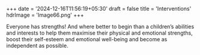 +++
date = '2024-12-16T11:56:19+05:30'
draft = false
title = 'Interventions'
hdrImage = 'Image66.png'
+++

Everyone has strengths! And where better to begin than a children’s abilities and interests to help them maximise their physical and emotional strengths, boost their self-esteem and emotional well-being and become as independent as possible.
